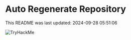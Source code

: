 # Auto Regenerate Repository

This README was last updated: 2024-09-28 05:51:06

 ![TryHackMe](https://tryhackme.com/badge/533634)